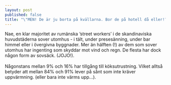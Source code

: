 ```yaml
---
layout: post
published: false
title: "\"MEN! De är ju borta på kvällarna. Bor de på hotell då eller!? Käkar buffé...\""
---
```


Nae, en klar majoritet av rumänska ’street workers’ i de skandinaviska huvudstäderna sover utomhus - i tält, under presesänning, under bar himmel eller i övergivna byggnader. Mer än hälften (!) av dem som sover utomhus har ingenting som skyddar mot vind och regn. De flesta har dock någon form av sovsäck. (JOJO!). <br><br>
Någonstans mellan 9% och 16% har tillgång till köksutrustning. Vilket alltså betyder att mellan 84% och 91% lever på sånt som inte kräver uppvärmning. (eller bara inte värms upp…).
